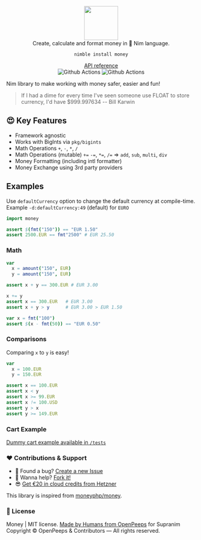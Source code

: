 <p align="center">
  <img src="https://github.com/supranim/money/blob/main/.github/logo.png" width="90px"><br>Create, calculate and format money in 👑 Nim language.
</p>

<p align="center">
  <code>nimble install money</code>
</p>

<p align="center">
  <a href="#">API reference</a><br>
  <img src="https://github.com/supranim/money/workflows/test/badge.svg" alt="Github Actions">  <img src="https://github.com/supranim/money/workflows/docs/badge.svg" alt="Github Actions">
</p>

Nim library to make working with money safer, easier and fun!
> If I had a dime for every time I've seen someone use FLOAT to store currency, I'd have $999.997634 -- Bill Karwin


## 😍 Key Features
- Framework agnostic
- Works with BigInts via `pkg/bigints`
- Math Operations `+`, `-`, `*`, `/`
- Math Operations (mutable) `+=` `-=`, `*=`, `/=` => `add`, `sub`, `multi`, `div`
- Money Formatting (including intl formatter) 
- Money Exchange using 3rd party providers

## Examples

Use `defaultCurrency` option to change the default currency at compile-time. Example `-d:defaultCurrency:49` (default) for `EURO` 

```nim
import money

assert $(fmt("150")) == "EUR 1.50"
assert 2500.EUR == fmt"2500" # EUR 25.50
```

### Math

```nim
var
  x = amount("150", EUR)
  y = amount("150", EUR)

assert x + y == 300.EUR # EUR 3.00

x += y
assert x == 300.EUR   # EUR 3.00
assert x + y > y      # EUR 3.00 > EUR 1.50  
```

```nim
var x = fmt("100")
assert $(x - fmt(50)) == "EUR 0.50"
```

### Comparisons
Comparing `x` to `y` is easy!

```nim
var
  x = 100.EUR
  y = 150.EUR

assert x == 100.EUR
assert x < y
assert x >= 99.EUR
assert x != 100.USD
assert y > x
assert y >= 149.EUR
```

### Cart Example
[Dummy cart example available in `/tests`](https://github.com/supranim/money/blob/main/tests/test1.nim)

### ❤ Contributions & Support
- 🐛 Found a bug? [Create a new Issue](https://github.com/supranim/money/issues)
- 👋 Wanna help? [Fork it!](https://github.com/supranim/money/fork)
- 😎 [Get €20 in cloud credits from Hetzner](https://hetzner.cloud/?ref=Hm0mYGM9NxZ4)

This library is inspired from [moneyphp/money](https://github.com/moneyphp/money).

### 🎩 License
Money | MIT license. [Made by Humans from OpenPeeps](https://github.com/openpeeps) for Supranim<br>
Copyright &copy; OpenPeeps & Contributors &mdash; All rights reserved.
